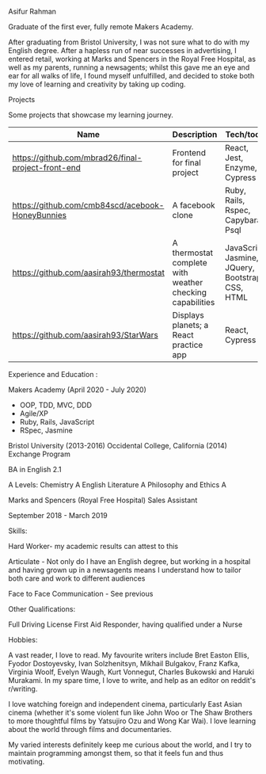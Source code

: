 Asifur Rahman

Graduate of the first ever, fully remote Makers Academy.

After graduating from Bristol University, I was not sure what to do with my English degree. After a hapless run of near successes in advertising, I entered retail, 
working at Marks and Spencers in the Royal Free Hospital, as well as my parents, running a newsagents; whilst this gave me an eye and ear for all walks of life, I found myself unfulfilled, and decided to stoke both my love of learning and creativity by taking up coding. 

Projects

Some projects that showcase my learning journey.

| Name                                                   | Description       | Tech/tools        |
| ----------------------------                           | ----------------- | ----------------- 
|https://github.com/mbrad26/final-project-front-end      | Frontend for final project | React, Jest, Enzyme, Cypress
|https://github.com/cmb84scd/acebook-HoneyBunnies        | A facebook clone  | Ruby, Rails, Rspec, Capybara, Psql |
|https://github.com/aasirah93/thermostat | A thermostat complete with weather checking capabilities | JavaScript, Jasmine, JQuery, Bootstrap CSS, HTML |
|https://github.com/aasirah93/StarWars   | Displays planets; a React practice app | React, Cypress



Experience and Education :

Makers Academy (April 2020 - July 2020)

- OOP, TDD, MVC, DDD
- Agile/XP
- Ruby, Rails, JavaScript
- RSpec, Jasmine

Bristol University (2013-2016)
Occidental College, California (2014) Exchange Program

BA in English 2.1


A Levels:
Chemistry A
English Literature A
Philosophy and Ethics A

Marks and Spencers (Royal Free Hospital)
Sales Assistant 

September 2018 - March 2019

Skills:

Hard Worker- my academic results can attest to this

Articulate - Not only do I have an English degree, but working in a hospital and having grown up in a newsagents means I understand how to tailor both care and
work to different audiences

Face to Face Communication - See previous

Other Qualifications:

Full Driving License
First Aid Responder, having qualified under a Nurse

Hobbies:

A vast reader, I love to read. My favourite writers include Bret Easton Ellis, Fyodor Dostoyevsky, Ivan Solzhenitsyn, Mikhail Bulgakov,
Franz Kafka, Virginia Woolf, Evelyn Waugh, Kurt Vonnegut, Charles Bukowski and Haruki Murakami. In my spare time, I love to write, and help as an editor on reddit's r/writing. 

I love watching foreign and independent cinema, particularly East Asian cinema (whether it's some violent fun like John Woo or The Shaw Brothers to more thoughtful films by Yatsujiro Ozu and Wong Kar Wai). I love learning about the world through films and documentaries.

My varied interests definitely keep me curious about the world, and I try to maintain programming amongst them, so that it feels fun and thus motivating.


